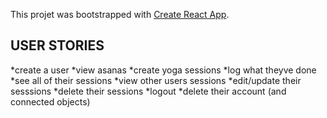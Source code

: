 This projet was bootstrapped with [Create React App](https://github.com/facebook/create-react-app).

## USER STORIES

*create a user
*view asanas
*create yoga sessions
	*log what theyve done
*see all of their sessions
*view other users sessions
*edit/update their sesssions
*delete their sessions
*logout
*delete their account (and connected objects)


